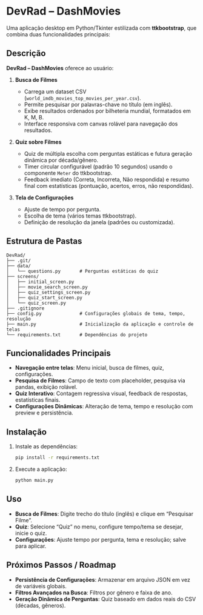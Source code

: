# DevRad – DashMovies

Uma aplicação desktop em Python/Tkinter estilizada com **ttkbootstrap**, que combina duas funcionalidades principais:

## Descrição

**DevRad – DashMovies** oferece ao usuário:

1. **Busca de Filmes**

   * Carrega um dataset CSV (`world_imdb_movies_top_movies_per_year.csv`).
   * Permite pesquisar por palavras-chave no título (em inglês).
   * Exibe resultados ordenados por bilheteria mundial, formatados em K, M, B.
   * Interface responsiva com canvas rolável para navegação dos resultados.

2. **Quiz sobre Filmes**

   * Quiz de múltipla escolha com perguntas estáticas e futura geração dinâmica por década/gênero.
   * Timer circular configurável (padrão 10 segundos) usando o componente `Meter` do ttkbootstrap.
   * Feedback imediato (Correta, Incorreta, Não respondida) e resumo final com estatísticas (pontuação, acertos, erros, não respondidas).

3. **Tela de Configurações**

   * Ajuste de tempo por pergunta.
   * Escolha de tema (vários temas ttkbootstrap).
   * Definição de resolução da janela (padrões ou customizada).

## Estrutura de Pastas

```
DevRad/
├── .git/
├── data/
│   └── questions.py       # Perguntas estáticas do quiz
├── screens/
│   ├── initial_screen.py
│   ├── movie_search_screen.py
│   ├── quiz_settings_screen.py
│   ├── quiz_start_screen.py
│   └── quiz_screen.py
├── .gitignore
├── config.py              # Configurações globais de tema, tempo, resolução
├── main.py                # Inicialização da aplicação e controle de telas
└── requirements.txt       # Dependências do projeto
```

## Funcionalidades Principais

* **Navegação entre telas**: Menu inicial, busca de filmes, quiz, configurações.
* **Pesquisa de Filmes**: Campo de texto com placeholder, pesquisa via pandas, exibição rolável.
* **Quiz Interativo**: Contagem regressiva visual, feedback de respostas, estatísticas finais.
* **Configurações Dinâmicas**: Alteração de tema, tempo e resolução com preview e persistência.

## Instalação

1. Instale as dependências:

   ```bash
   pip install -r requirements.txt
   ```
2. Execute a aplicação:

   ```bash
   python main.py
   ```

## Uso

* **Busca de Filmes**: Digite trecho do título (inglês) e clique em “Pesquisar Filme”.
* **Quiz**: Selecione “Quiz” no menu, configure tempo/tema se desejar, inicie o quiz.
* **Configurações**: Ajuste tempo por pergunta, tema e resolução; salve para aplicar.

## Próximos Passos / Roadmap

* **Persistência de Configurações**: Armazenar em arquivo JSON em vez de variáveis globais.
* **Filtros Avançados na Busca**: Filtros por gênero e faixa de ano.
* **Geração Dinâmica de Perguntas**: Quiz baseado em dados reais do CSV (décadas, gêneros).
